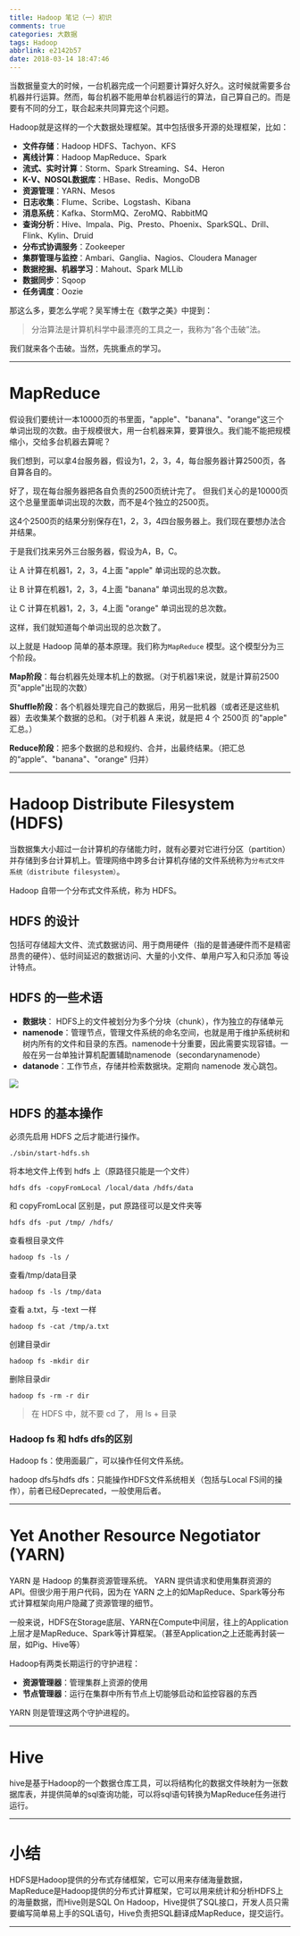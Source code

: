 ```yaml
---
title: Hadoop 笔记（一）初识
comments: true
categories: 大数据
tags: Hadoop
abbrlink: e2142b57
date: 2018-03-14 18:47:46
---
```


当数据量变大的时候，一台机器完成一个问题要计算好久好久。这时候就需要多台机器并行运算。然而，每台机器不能用单台机器运行的算法，自己算自己的。而是要有不同的分工，联合起来共同算完这个问题。

Hadoop就是这样的一个大数据处理框架。其中包括很多开源的处理框架，比如：

* **文件存储**：Hadoop HDFS、Tachyon、KFS
* **离线计算**：Hadoop MapReduce、Spark
* **流式、实时计算**：Storm、Spark Streaming、S4、Heron
* **K-V、NOSQL数据库**：HBase、Redis、MongoDB
* **资源管理**：YARN、Mesos
* **日志收集**：Flume、Scribe、Logstash、Kibana
* **消息系统**：Kafka、StormMQ、ZeroMQ、RabbitMQ
* **查询分析**：Hive、Impala、Pig、Presto、Phoenix、SparkSQL、Drill、Flink、Kylin、Druid
* **分布式协调服务**：Zookeeper
* **集群管理与监控**：Ambari、Ganglia、Nagios、Cloudera Manager
* **数据挖掘、机器学习**：Mahout、Spark MLLib
* **数据同步**：Sqoop
* **任务调度**：Oozie

那这么多，要怎么学呢？吴军博士在《数学之美》中提到：

> 分治算法是计算机科学中最漂亮的工具之一，我称为“各个击破”法。

我们就来各个击破。当然，先挑重点的学习。

---

# MapReduce

假设我们要统计一本10000页的书里面，"apple"、"banana"、"orange"这三个单词出现的次数。由于规模很大，用一台机器来算，要算很久。我们能不能把规模缩小，交给多台机器去算呢？

我们想到，可以拿4台服务器，假设为1，2，3，4，每台服务器计算2500页，各自算各自的。

好了，现在每台服务器把各自负责的2500页统计完了。 但我们关心的是10000页这个总量里面单词出现的次数，而不是4个独立的2500页。

这4个2500页的结果分别保存在1，2，3，4四台服务器上。我们现在要想办法合并结果。

于是我们找来另外三台服务器，假设为A，B，C。

让 A 计算在机器1，2，3，4上面 "apple" 单词出现的总次数。

让 B 计算在机器1，2，3，4上面 "banana" 单词出现的总次数。

让 C 计算在机器1，2，3，4上面 "orange" 单词出现的总次数。

这样，我们就知道每个单词出现的总次数了。

<!-- more -->

以上就是 Hadoop 简单的基本原理。我们称为`MapReduce` 模型。这个模型分为三个阶段。

**Map阶段**：每台机器先处理本机上的数据。（对于机器1来说，就是计算前2500页"apple"出现的次数）

**Shuffle阶段**：各个机器处理完自己的数据后，用另一批机器（或者还是这些机器）去收集某个数据的总和。（对于机器 A 来说，就是把 4 个 2500页 的"apple" 汇总。）

**Reduce阶段**：把多个数据的总和规约、合并，出最终结果。（把汇总的“apple”、"banana"、"orange" 归并）

---

# Hadoop Distribute Filesystem (HDFS)

当数据集大小超过一台计算机的存储能力时，就有必要对它进行分区（partition）并存储到多台计算机上。管理网络中跨多台计算机存储的文件系统称为`分布式文件系统（distribute filesystem）`。

Hadoop 自带一个分布式文件系统，称为 HDFS。

## HDFS 的设计

包括可存储超大文件、流式数据访问、用于商用硬件（指的是普通硬件而不是精密昂贵的硬件）、低时间延迟的数据访问、大量的小文件、单用户写入和只添加 等设计特点。

## HDFS 的一些术语

* **数据块**： HDFS上的文件被划分为多个分块（chunk），作为独立的存储单元
* **namenode**：管理节点，管理文件系统的命名空间，也就是用于维护系统树和树内所有的文件和目录的东西。namenode十分重要，因此需要实现容错。一般在另一台单独计算机配置辅助namenode（secondarynamenode）
* **datanode**：工作节点，存储并检索数据块。定期向 namenode 发心跳包。

![](../../../../images/hadoop/node.png)

## HDFS 的基本操作

必须先启用 HDFS 之后才能进行操作。

```
./sbin/start-hdfs.sh
```

将本地文件上传到 hdfs 上（原路径只能是一个文件）
```
hdfs dfs -copyFromLocal /local/data /hdfs/data
```

和 copyFromLocal 区别是，put 原路径可以是文件夹等
```
hdfs dfs -put /tmp/ /hdfs/
```

查看根目录文件
```
hadoop fs -ls /
```

查看/tmp/data目录
```
hadoop fs -ls /tmp/data
```

查看 a.txt，与 -text 一样
```
hadoop fs -cat /tmp/a.txt
```

创建目录dir
```
hadoop fs -mkdir dir
```

删除目录dir
```
hadoop fs -rm -r dir
```

> 在 HDFS 中，就不要 cd 了， 用 ls + 目录

### Hadoop fs 和 hdfs dfs的区别

Hadoop fs：使用面最广，可以操作任何文件系统。

hadoop dfs与hdfs dfs：只能操作HDFS文件系统相关（包括与Local FS间的操作），前者已经Deprecated，一般使用后者。

---

# Yet Another Resource Negotiator (YARN)

YARN 是 Hadoop 的集群资源管理系统。 YARN 提供请求和使用集群资源的API。但很少用于用户代码，因为在 YARN 之上的如MapReduce、Spark等分布式计算框架向用户隐藏了资源管理的细节。

一般来说，HDFS在Storage底层、YARN在Compute中间层，往上的Application上层才是MapReduce、Spark等计算框架。（甚至Application之上还能再封装一层，如Pig、Hive等）

Hadoop有两类长期运行的守护进程：

* **资源管理器**：管理集群上资源的使用
* **节点管理器**：运行在集群中所有节点上切能够启动和监控容器的东西

 YARN 则是管理这两个守护进程的。

 ---

# Hive

hive是基于Hadoop的一个数据仓库工具，可以将结构化的数据文件映射为一张数据库表，并提供简单的sql查询功能，可以将sql语句转换为MapReduce任务进行运行。

 ---

# 小结

HDFS是Hadoop提供的分布式存储框架，它可以用来存储海量数据，MapReduce是Hadoop提供的分布式计算框架，它可以用来统计和分析HDFS上的海量数据，而Hive则是SQL On Hadoop，Hive提供了SQL接口，开发人员只需要编写简单易上手的SQL语句，Hive负责把SQL翻译成MapReduce，提交运行。

---
